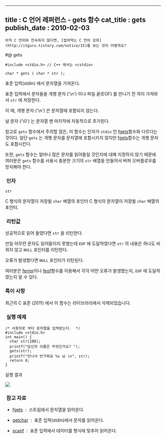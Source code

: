 ----------------
title : C 언어 레퍼런스 - gets 함수
cat_title :  gets
publish_date : 2010-02-03
--------------



```warning
아직 C 언어와 친숙하지 않다면, [씹어먹는 C 언어 강좌](http://itguru.tistory.com/notice/15)를 보는 것이 어떻까요?

```

#@ gets

```info-format
#include <stdio.h> // C++ 에서는 <cstdio>

char * gets ( char * str );
```


표준 입력(stdin) 에서 문자열을 가져온다.

표준 입력에서 문자들을 개행 문자 ('\n') 이나 파일 끝(EOF) 를 만나기 전 까지 가져와서 `str` 에 저장한다.

이 때, 개행 문자 ('\n') 은 문자열에 포함되지 않는다.

널 문자 ('\0') 는 문자열 맨 마지막에 자동적으로 추가된다.

참고로 `gets` 함수에서 주의할 점은, 이 함수는 인자가 `stdin` 인 [fgets](http://itguru.tistory.com/38)함수와 다르다는 것이다. 일단 `gets` 는 개행 문자를 문자열에 포함시키지 않지만 [fgets](http://itguru.tistory.com/38)함수는 개행 문자도 포함시킨다.

또한, `gets` 함수는 얼마나 많은 문자를 읽어들일 것인지에 대해 지정하지 않기 때문에 여러분은 `gets` 함수를 사용시 충분한 크기의 `str` 배열을 만들어서 버퍼 오버플로우를 방지해야 한다.



###  인자




`str`

C 형식의 문자열이 저장될 `char` 배열의 포인터 C 형식의 문자열이 저장될 `char` 배열의 포인터.



###  리턴값


성공적으로 읽어 들였다면 `str` 을 리턴한다.

만일 아무런 문자도 읽어들이지 못했는데 `EOF` 에 도달하였다면 `str` 의 내용은 하나도 바뀌지 않고 `NULL` 포인터를 리턴한다.

오류가 발생했다면 `NULL` 포인터가 리턴된다.

여러분은 [ferror](http://itguru.tistory.com/52)이나 [feof](http://itguru.tistory.com/51)함수를 이용해서 각각 어떤 오류가 발생했는지, `EOF` 에 도달하였는지 알 수 있다.


### 특이 사항

최근의 C 표준 (2011) 에서 이 함수는 라이브러리에서 삭제되었습니다.

###  실행 예제

```cpp-formatted
/* 사용자로 부터 문자열을 입력받는다.  */
#include <stdio.h>
int main() {
  char str[100];
  printf("당신의 이름은 무엇인가요? ");
  gets(str);
  printf("만나서 반가워요 %s 님 \n", str);
  return 0;
}
```

실행 결과


![](http://img1.daumcdn.net/thumb/R1920x0/?fname=http%3A%2F%2Fcfile29.uf.tistory.com%2Fimage%2F11671B284B698C0E2350EE)




###  참고 자료





*  [fgets](http://itguru.tistory.com/38)  :  스트림에서 문자열을 읽어온다.

*  [getchar](http://itguru.tistory.com/44)  :  표준 입력(stdin)에서 문자를 읽어온다.

*  [scanf](http://itguru.tistory.com/36)  :  표준 입력에서 데이터를 형식에 맞추어 읽어온다.
